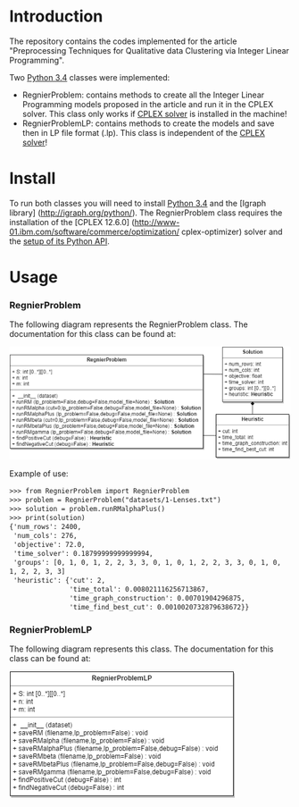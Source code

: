 # Introduction

The repository contains the codes implemented for the article "Preprocessing Techniques for Qualitative data Clustering via Integer Linear Programming".

Two [Python 3.4](https://www.python.org/download/releases/3.4.0/) classes were implemented:

- RegnierProblem: contains methods to create all the Integer Linear Programming models proposed in the article and run it in the CPLEX solver. This class only works if [CPLEX solver](https://www-01.ibm.com/software/commerce/optimization/cplex-optimizer/) is installed in the machine!
- RegnierProblemLP: contains methods to create the models and save then in LP file format (.lp). This class is independent of the [CPLEX solver](https://www-01.ibm.com/software/commerce/optimization/cplex-optimizer/)!

# Install

To run both classes you will need to install [Python 3.4](https://www.python.org/download/releases/3.4.0/) and the [Igraph library] (http://igraph.org/python/). The RegnierProblem class requires the installation of the [CPLEX 12.6.0] (http://www-01.ibm.com/software/commerce/optimization/
cplex-optimizer) solver and the [setup of its Python API](https://www.ibm.com/support/knowledgecenter/SSSA5P_12.6.3/ilog.odms.cplex.help/CPLEX/GettingStarted/topics/set_up/Python_setup.html).

# Usage

### RegnierProblem

The following diagram represents the RegnierProblem class. The documentation for this class can be found at:

![RegnierProblem](readmeFiles/RegnierProblem.png)

Example of use:

    >>> from RegnierProblem import RegnierProblem
    >>> problem = RegnierProblem("datasets/1-Lenses.txt")
    >>> solution = problem.runRMalphaPlus()
    >>> print(solution)
    {'num_rows': 2400,
     'num_cols': 276,
     'objective': 72.0,
     'time_solver': 0.18799999999999994,
     'groups': [0, 1, 0, 1, 2, 2, 3, 3, 0, 1, 0, 1, 2, 2, 3, 3, 0, 1, 0, 1, 2, 2, 3, 3]
     'heuristic': {'cut': 2,
                   'time_total': 0.008021116256713867, 
                   'time_graph_construction': 0.00701904296875, 
                   'time_find_best_cut': 0.0010020732879638672}}

### RegnierProblemLP

The following diagram represents this class. The documentation for this class can be found at:

![RegnierProblemLP](readmeFiles/RegnierProblemLP.png)

